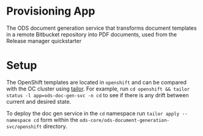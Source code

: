 # Provisioning App

The ODS document generation service that transforms document templates in a remote Bitbucket repository into PDF documents,
used from the Release manager quickstarter

# Setup

The OpenShift templates are located in `openshift` and can be compared with the OC cluster using [tailor](https://github.com/opendevstack/tailor). For example, run `cd openshift && tailor status -l app=ods-doc-gen-svc -n cd` to see if there is any drift between current and desired state.

To deploy the doc gen service in the `cd` namespace run `tailor apply --namespace cd` form within the `ods-core/ods-document-generation-svc/openshift` directory.
